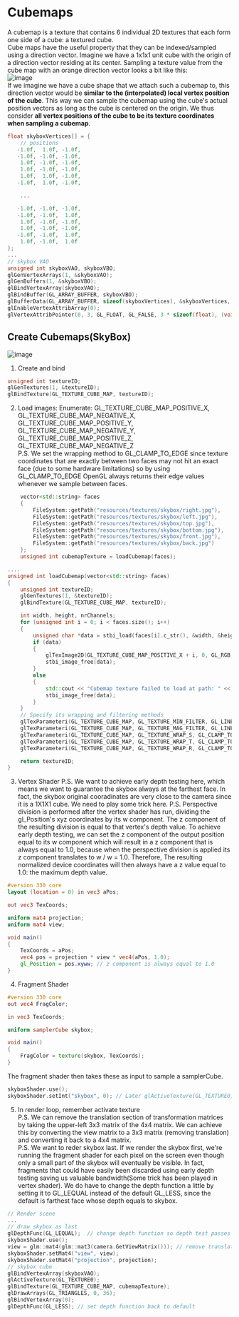 # Cubemaps
A cubemap is a texture that contains 6 individual 2D textures that each form one side of a cube: a textured cube.   
Cube maps have the useful property that they can be indexed/sampled using a direction vector. 
Imagine we have a 1x1x1 unit cube with the origin of a direction vector residing at its center. 
Sampling a texture value from the cube map with an orange direction vector looks a bit like this:  
![image](https://user-images.githubusercontent.com/98029669/213920222-51ec1515-fb57-4dc5-b649-eb1dc21f2bc0.png)  
If we imagine we have a cube shape that we attach such a cubemap to, this direction vector would be __similar to the (interpolated) local vertex position of the cube__. 
This way we can sample the cubemap using the cube's actual position vectors as long as the cube is centered on the origin. 
We thus consider __all vertex positions of the cube to be its texture coordinates when sampling a cubemap__. 
```C++
float skyboxVertices[] = {
    // positions          
   -1.0f,  1.0f, -1.0f,
   -1.0f, -1.0f, -1.0f,
    1.0f, -1.0f, -1.0f,
    1.0f, -1.0f, -1.0f,
    1.0f,  1.0f, -1.0f,
   -1.0f,  1.0f, -1.0f,

    ...

   -1.0f, -1.0f, -1.0f,
   -1.0f, -1.0f,  1.0f,
    1.0f, -1.0f, -1.0f,
    1.0f, -1.0f, -1.0f,
   -1.0f, -1.0f,  1.0f,
    1.0f, -1.0f,  1.0f
};
...
// skybox VAO
unsigned int skyboxVAO, skyboxVBO;
glGenVertexArrays(1, &skyboxVAO);
glGenBuffers(1, &skyboxVBO);
glBindVertexArray(skyboxVAO);
glBindBuffer(GL_ARRAY_BUFFER, skyboxVBO);
glBufferData(GL_ARRAY_BUFFER, sizeof(skyboxVertices), &skyboxVertices, GL_STATIC_DRAW);
glEnableVertexAttribArray(0);
glVertexAttribPointer(0, 3, GL_FLOAT, GL_FALSE, 3 * sizeof(float), (void*)0);
```
## Create Cubemaps(SkyBox)
![image](https://user-images.githubusercontent.com/98029669/213925862-9b8fafc3-3051-407b-81f7-7173ba382fde.png)  
1. Create and bind
```C++
unsigned int textureID;
glGenTextures(1, &textureID);
glBindTexture(GL_TEXTURE_CUBE_MAP, textureID);
```
2. Load images: Enumerate: GL_TEXTURE_CUBE_MAP_POSITIVE_X, GL_TEXTURE_CUBE_MAP_NEGATIVE_X, 
GL_TEXTURE_CUBE_MAP_POSITIVE_Y, GL_TEXTURE_CUBE_MAP_NEGATIVE_Y, GL_TEXTURE_CUBE_MAP_POSITIVE_Z, GL_TEXTURE_CUBE_MAP_NEGATIVE_Z   
P.S. We set the wrapping method to GL_CLAMP_TO_EDGE since texture coordinates that are exactly between two faces may not hit an exact face (due to some hardware limitations) so by using GL_CLAMP_TO_EDGE OpenGL always returns their edge values whenever we sample between faces.  
```C++ 
    vector<std::string> faces
    {
        FileSystem::getPath("resources/textures/skybox/right.jpg"),
        FileSystem::getPath("resources/textures/skybox/left.jpg"),
        FileSystem::getPath("resources/textures/skybox/top.jpg"),
        FileSystem::getPath("resources/textures/skybox/bottom.jpg"),
        FileSystem::getPath("resources/textures/skybox/front.jpg"),
        FileSystem::getPath("resources/textures/skybox/back.jpg")
    };
    unsigned int cubemapTexture = loadCubemap(faces);

....
unsigned int loadCubemap(vector<std::string> faces)
{
    unsigned int textureID;
    glGenTextures(1, &textureID);
    glBindTexture(GL_TEXTURE_CUBE_MAP, textureID);

    int width, height, nrChannels;
    for (unsigned int i = 0; i < faces.size(); i++)
    {
        unsigned char *data = stbi_load(faces[i].c_str(), &width, &height, &nrChannels, 0);
        if (data)
        {
            glTexImage2D(GL_TEXTURE_CUBE_MAP_POSITIVE_X + i, 0, GL_RGB, width, height, 0, GL_RGB, GL_UNSIGNED_BYTE, data);
            stbi_image_free(data);
        }
        else
        {
            std::cout << "Cubemap texture failed to load at path: " << faces[i] << std::endl;
            stbi_image_free(data);
        }
    }
    // Specify its wrapping and filtering methods
    glTexParameteri(GL_TEXTURE_CUBE_MAP, GL_TEXTURE_MIN_FILTER, GL_LINEAR);
    glTexParameteri(GL_TEXTURE_CUBE_MAP, GL_TEXTURE_MAG_FILTER, GL_LINEAR);
    glTexParameteri(GL_TEXTURE_CUBE_MAP, GL_TEXTURE_WRAP_S, GL_CLAMP_TO_EDGE);
    glTexParameteri(GL_TEXTURE_CUBE_MAP, GL_TEXTURE_WRAP_T, GL_CLAMP_TO_EDGE);
    glTexParameteri(GL_TEXTURE_CUBE_MAP, GL_TEXTURE_WRAP_R, GL_CLAMP_TO_EDGE);

    return textureID;
}
```
3. Vertex Shader
P.S. We want to achieve early depth testing here, which means we want to guarantee the skybox always at the farthest face. In fact, the skybox original cooradinates are very close to the camera since it is a 1X1X1 cube. We need to play some trick here.
P.S. Perspective division is performed after the vertex shader has run, dividing the gl_Position's xyz coordinates by its w component. The z component of the resulting division is equal to that vertex's depth value. To achieve early depth testing, we can set the z component of the output position equal to its w component which will result in a z component that is always equal to 1.0, because when the perspective division is applied its z component translates to w / w = 1.0. Therefore, The resulting normalized device coordinates will then always have a z value equal to 1.0: the maximum depth value.  
```GLSL
#version 330 core
layout (location = 0) in vec3 aPos;

out vec3 TexCoords;

uniform mat4 projection;
uniform mat4 view;

void main()
{
    TexCoords = aPos;
    vec4 pos = projection * view * vec4(aPos, 1.0);
    gl_Position = pos.xyww; // z component is always equal to 1.0
}  
```
4. Fragment Shader
```GLSL
#version 330 core
out vec4 FragColor;

in vec3 TexCoords;

uniform samplerCube skybox;

void main()
{    
    FragColor = texture(skybox, TexCoords);
}
```
The fragment shader then takes these as input to sample a samplerCube.
```C++
skyboxShader.use();
skyboxShader.setInt("skybox", 0); // Later glActiveTexture(GL_TEXTURE0);
```
5. In render loop, remember activate texture  
P.S. We can remove the translation section of transformation matrices by taking the upper-left 3x3 matrix of the 4x4 matrix. We can achieve this by converting the view matrix to a 3x3 matrix (removing translation) and converting it back to a 4x4 matrix.  
P.S. We want to reder skybox last. If we render the skybox first, we're running the fragment shader for each pixel on the screen even though only a small part of the skybox will eventually be visible. In fact, fragments that could have easily been discarded using early depth testing saving us valuable bandwidth(Some trick has been played in vertex shader). We do have to change the depth function a little by setting it to GL_LEQUAL instead of the default GL_LESS, since the default is farthest face whose depth equals to skybox.
```C++
// Render scene
...
// draw skybox as last
glDepthFunc(GL_LEQUAL);  // change depth function so depth test passes when values are equal to depth buffer's content
skyboxShader.use();
view = glm::mat4(glm::mat3(camera.GetViewMatrix())); // remove translation from the view matrix
skyboxShader.setMat4("view", view);
skyboxShader.setMat4("projection", projection);
// skybox cube
glBindVertexArray(skyboxVAO);
glActiveTexture(GL_TEXTURE0);
glBindTexture(GL_TEXTURE_CUBE_MAP, cubemapTexture);
glDrawArrays(GL_TRIANGLES, 0, 36);
glBindVertexArray(0);
glDepthFunc(GL_LESS); // set depth function back to default
 ```
